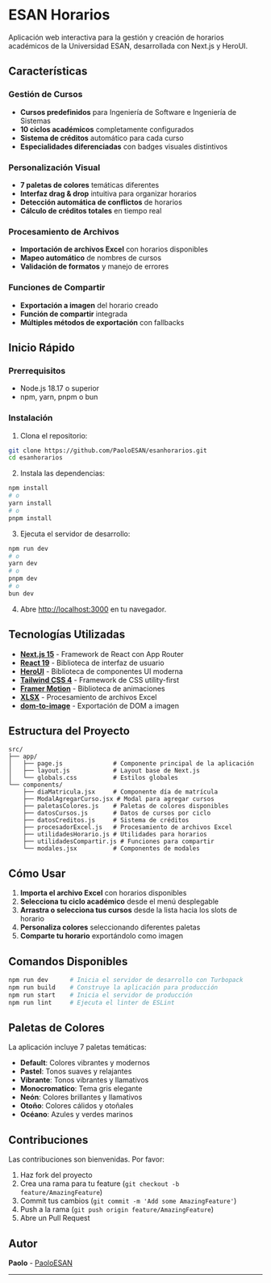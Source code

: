 # ESAN Horarios

Aplicación web interactiva para la gestión y creación de horarios académicos de la Universidad ESAN, desarrollada con Next.js y HeroUI.

## Características

### Gestión de Cursos
- **Cursos predefinidos** para Ingeniería de Software e Ingeniería de Sistemas
- **10 ciclos académicos** completamente configurados
- **Sistema de créditos** automático para cada curso
- **Especialidades diferenciadas** con badges visuales distintivos

### Personalización Visual
- **7 paletas de colores** temáticas diferentes
- **Interfaz drag & drop** intuitiva para organizar horarios
- **Detección automática de conflictos** de horarios
- **Cálculo de créditos totales** en tiempo real

### Procesamiento de Archivos
- **Importación de archivos Excel** con horarios disponibles
- **Mapeo automático** de nombres de cursos
- **Validación de formatos** y manejo de errores

### Funciones de Compartir
- **Exportación a imagen** del horario creado
- **Función de compartir** integrada
- **Múltiples métodos de exportación** con fallbacks

## Inicio Rápido

### Prerrequisitos
- Node.js 18.17 o superior
- npm, yarn, pnpm o bun

### Instalación

1. Clona el repositorio:
```bash
git clone https://github.com/PaoloESAN/esanhorarios.git
cd esanhorarios
```

2. Instala las dependencias:
```bash
npm install
# o
yarn install
# o
pnpm install
```

3. Ejecuta el servidor de desarrollo:
```bash
npm run dev
# o
yarn dev
# o
pnpm dev
# o
bun dev
```

4. Abre [http://localhost:3000](http://localhost:3000) en tu navegador.

## Tecnologías Utilizadas

- **[Next.js 15](https://nextjs.org/)** - Framework de React con App Router
- **[React 19](https://react.dev/)** - Biblioteca de interfaz de usuario
- **[HeroUI](https://heroui.com/)** - Biblioteca de componentes UI moderna
- **[Tailwind CSS 4](https://tailwindcss.com/)** - Framework de CSS utility-first
- **[Framer Motion](https://www.framer.com/motion/)** - Biblioteca de animaciones
- **[XLSX](https://sheetjs.com/)** - Procesamiento de archivos Excel
- **[dom-to-image](https://github.com/tsayen/dom-to-image)** - Exportación de DOM a imagen

## Estructura del Proyecto

```
src/
├── app/
│   ├── page.js              # Componente principal de la aplicación
│   ├── layout.js            # Layout base de Next.js
│   └── globals.css          # Estilos globales
└── components/
    ├── diaMatricula.jsx     # Componente día de matrícula
    ├── ModalAgregarCurso.jsx # Modal para agregar cursos
    ├── paletasColores.js    # Paletas de colores disponibles
    ├── datosCursos.js       # Datos de cursos por ciclo
    ├── datosCreditos.js     # Sistema de créditos
    ├── procesadorExcel.js   # Procesamiento de archivos Excel
    ├── utilidadesHorario.js # Utilidades para horarios
    ├── utilidadesCompartir.js # Funciones para compartir
    └── modales.jsx          # Componentes de modales
```

## Cómo Usar

1. **Importa el archivo Excel** con horarios disponibles
2. **Selecciona tu ciclo académico** desde el menú desplegable
3. **Arrastra o selecciona tus cursos** desde la lista hacia los slots de horario
4. **Personaliza colores** seleccionando diferentes paletas
5. **Comparte tu horario** exportándolo como imagen

## Comandos Disponibles

```bash
npm run dev      # Inicia el servidor de desarrollo con Turbopack
npm run build    # Construye la aplicación para producción
npm run start    # Inicia el servidor de producción
npm run lint     # Ejecuta el linter de ESLint
```

## Paletas de Colores

La aplicación incluye 7 paletas temáticas:
- **Default**: Colores vibrantes y modernos
- **Pastel**: Tonos suaves y relajantes
- **Vibrante**: Tonos vibrantes y llamativos
- **Monocromatico**: Tema gris elegante
- **Neón**: Colores brillantes y llamativos
- **Otoño**: Colores cálidos y otoñales
- **Océano**: Azules y verdes marinos

## Contribuciones

Las contribuciones son bienvenidas. Por favor:

1. Haz fork del proyecto
2. Crea una rama para tu feature (`git checkout -b feature/AmazingFeature`)
3. Commit tus cambios (`git commit -m 'Add some AmazingFeature'`)
4. Push a la rama (`git push origin feature/AmazingFeature`)
5. Abre un Pull Request

## Autor

**Paolo** - [PaoloESAN](https://github.com/PaoloESAN)

---

